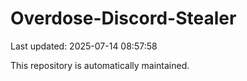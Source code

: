 # Overdose-Discord-Stealer

Last updated: 2025-07-14 08:57:58

This repository is automatically maintained.
